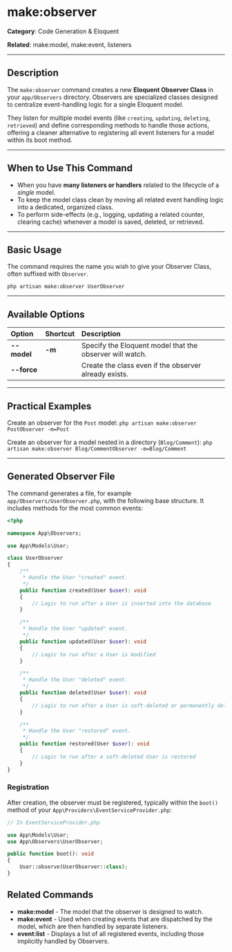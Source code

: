 # make:observer

**Category**: Code Generation & Eloquent

**Related**: make:model, make:event, listeners

---

## Description

The `make:observer` command creates a new **Eloquent Observer Class** in your `app/Observers` directory. Observers are specialized classes designed to centralize event-handling logic for a single Eloquent model.

They listen for multiple model events (like `creating`, `updating`, `deleting`, `retrieved`) and define corresponding methods to handle those actions, offering a cleaner alternative to registering all event listeners for a model within its boot method.

---

## When to Use This Command

- When you have **many listeners or handlers** related to the lifecycle of a *single* model.
- To keep the model class clean by moving all related event handling logic into a dedicated, organized class.
- To perform side-effects (e.g., logging, updating a related counter, clearing cache) whenever a model is saved, deleted, or retrieved.

---

## Basic Usage

The command requires the name you wish to give your Observer Class, often suffixed with `Observer`.

`php artisan make:observer UserObserver`

---

## Available Options

| Option | Shortcut | Description |
| :--- | :--- | :--- |
| **--model** | **-m** | Specify the Eloquent model that the observer will watch. |
| **--force** | | Create the class even if the observer already exists. |

---

## Practical Examples

Create an observer for the `Post` model:
`php artisan make:observer PostObserver -m=Post`

Create an observer for a model nested in a directory (`Blog/Comment`):
`php artisan make:observer Blog/CommentObserver -m=Blog/Comment`

---

## Generated Observer File

The command generates a file, for example `app/Observers/UserObserver.php`, with the following base structure. It includes methods for the most common events:

```php
<?php

namespace App\Observers;

use App\Models\User;

class UserObserver
{
    /**
     * Handle the User "created" event.
     */
    public function created(User $user): void
    {
        // Logic to run after a User is inserted into the database
    }

    /**
     * Handle the User "updated" event.
     */
    public function updated(User $user): void
    {
        // Logic to run after a User is modified
    }

    /**
     * Handle the User "deleted" event.
     */
    public function deleted(User $user): void
    {
        // Logic to run after a User is soft-deleted or permanently deleted
    }

    /**
     * Handle the User "restored" event.
     */
    public function restored(User $user): void
    {
        // Logic to run after a soft-deleted User is restored
    }
}
```
### Registration

After creation, the observer must be registered, typically within the `boot()` method of your `App\Providers\EventServiceProvider.php`:
```php
// In EventServiceProvider.php

use App\Models\User;
use App\Observers\UserObserver;

public function boot(): void
{
    User::observe(UserObserver::class);
}
```
## Related Commands

* **make:model** - The model that the observer is designed to watch.
* **make:event** - Used when creating events that are dispatched by the model, which are then handled by separate listeners.
* **event:list** - Displays a list of all registered events, including those implicitly handled by Observers.
